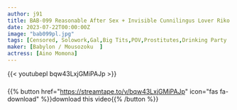 ```yaml
---
author: j91
title: BAB-099 Reasonable After Sex + Invisible Cunnilingus Lover Riko Momose Riko
date: 2023-07-22T00:00:00Z
image: "bab099pl.jpg"
tags: [Censored, Solowork,Gal,Big Tits,POV,Prostitutes,Drinking Party	]
maker: [Babylon / Mousozoku  ]
actress: [Aino Momona]
---
```



{{< youtubepl bqw43LxjGMiPAJp >}}
###

{{% button href="https://streamtape.to/v/bqw43LxjGMiPAJp" icon="fas fa-download" %}}download this video{{% /button %}}
